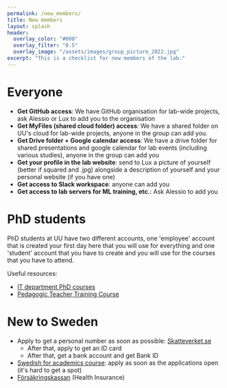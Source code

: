 ```yaml
---
permalink: /new_members/
title: New members
layout: splash
header:
  overlay_color: "#000"
  overlay_filter: "0.5"
  overlay_image: "/assets/images/group_picture_2022.jpg"
excerpt: "This is a checklist for new members of the lab."
---
```


# Everyone

- **Get GitHub access**: We have GitHub organisation for lab-wide projects, ask Alessio or Lux to add you to the organisation
- **Get MyFiles (shared cloud folder) access**: We have a shared folder on UU's cloud for lab-wide projects, anyone in the group can add you.
- **Get Drive folder + Google calendar access**: We have a drive folder for shared presentations and google calendar for lab events (including various studies), anyone in the group can add you
- **Get your profile in the lab website**: send to Lux a picture of yourself (better if squared and .jpg) alongside a description of yourself and your personal website (if you have one) 
- **Get access to Slack workspace**: anyone can add you
- **Get access to lab servers for ML training, etc.**: Ask Alessio to add you


# PhD students
PhD students at UU have two different accounts, one 'employee' account that is created your first day here that you will use for everything and one 'student' account that you have to create and you will use for the courses that you have to attend.

Useful resources:

- [IT department PhD courses](http://www.it.uu.se/education/phd_studies/phd_courses)
- [Pedagogic Teacher Training Course](https://www.uu.se/en/staff/employment/continuing-professional-development/courses-for-employees/academic-teacher-training-course)

# New to Sweden

- Apply to get a personal number as soon as possible: [Skatteverket.se](https://www.skatteverket.se/servicelankar/otherlanguages/inenglish/individualsandemployees/livinginsweden/personalidentitynumberandcoordinationnumber.4.2cf1b5cd163796a5c8b4295.html)
    - After that, apply to get an ID card
    - After that, get a bank account and get Bank ID
- [Swedish for academics course](https://www.nordiska.uu.se/admissions/courses/swedish/swedish-academics/): apply as soon as the applications open (it's hard to get a spot)
- [Försäkringskassan](https://www.forsakringskassan.se/) (Health Insurance)
